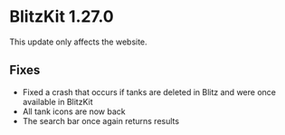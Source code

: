 # BlitzKit 1.27.0

This update only affects the website.

## Fixes

- Fixed a crash that occurs if tanks are deleted in Blitz and were once available in BlitzKit
- All tank icons are now back
- The search bar once again returns results
